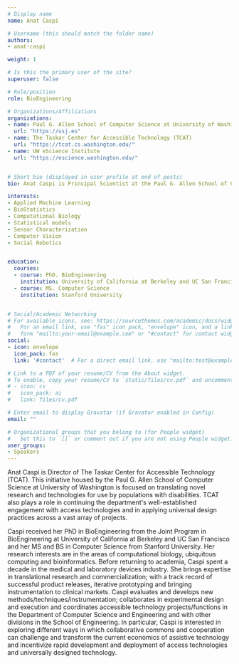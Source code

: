 ```yaml
---
# Display name
name: Anat Caspi

# Username (this should match the folder name)
authors:
- anat-caspi

weight: 1

# Is this the primary user of the site?
superuser: false

# Role/position
role: BioEngineering

# Organizations/Affiliations
organizations:
- name: Paul G. Allen School of Computer Science at University of Washington
  url: "https://usj.es"
- name: The Taskar Center for Accessible Technology (TCAT)
  url: "https://tcat.cs.washington.edu/"
- name: UW eScience Institute
  url: "https://escience.washington.edu/"


# Short bio (displayed in user profile at end of posts)
bio: Anat Caspi is Principal Scientist at the Paul G. Allen School of Computer Science & Engineering. She is Director of the Taskar Center for Accessible Technology, whose mission is to develop, translate and deploy open source universally accessible technologies, with a focus on benefiting individuals with motor limitations or speech impairment. TCAT’s academic mission is to engage undergraduate design and engineering students in participatory design and inclusive design practices. Dr. Caspi’s primary research areas are in the fields of Ubiquitous Computing and Contextually Aware Automation. Her research focuses on engineering machine intelligent solutions for customizable real-time, responsive technologies in the context of work, play and urban street environments. She has designed, developed and evaluated sensor and mobile applications for personalized navigation and routing in pedestrian ways, improving personal automated mobility devices, and enhancing automation in play/work environments with contextually-responsive behavior. Her primary design methods involve participatory design, and a mix of qualitative and quantitative methods. Dr. Caspi received the Northwest Access Technology Innovation Award in 2017.

interests:
- Applied Machine Learning
- BioStatistics
- Computational Biology
- Statistical models
- Sensor Characterization
- Computer Vision
- Social Robotics


education:
  courses:
  - course: PhD. BioEngineering
    institution: University of California at Berkeley and UC San Francisco
  - course: MS. Computer Science
    institution: Stanford University


# Social/Academic Networking
# For available icons, see: https://sourcethemes.com/academic/docs/widgets/#icons
#   For an email link, use "fas" icon pack, "envelope" icon, and a link in the
#   form "mailto:your-email@example.com" or "#contact" for contact widget.
social:
- icon: envelope
  icon_pack: fas
  link: '#contact'  # For a direct email link, use "mailto:test@example.org".

# Link to a PDF of your resume/CV from the About widget.
# To enable, copy your resume/CV to `static/files/cv.pdf` and uncomment the lines below.
# - icon: cv
#   icon_pack: ai
#   link: files/cv.pdf

# Enter email to display Gravatar (if Gravatar enabled in Config)
email: ""

# Organizational groups that you belong to (for People widget)
#   Set this to `[]` or comment out if you are not using People widget.
user_groups:
- Speakers
---
```


Anat Caspi is Director of The Taskar Center for Accessible Technology (TCAT). This initiative housed by the Paul G. Allen School of Computer Science at University of Washington is focused on translating novel research and technologies for use by populations with disabilities. TCAT also plays a role in continuing the department's well-established engagement with access technologies and in applying universal design practices across a vast array of projects.

Caspi received her PhD in BioEngineering from the Joint Program in BioEngineering at University of California at Berkeley and UC San Francisco and her MS and BS in Computer Science from Stanford University. Her research interests are in the areas of computational biology, ubiquitous computing and bioinformatics. Before returning to academia, Caspi spent a decade in the medical and laboratory devices industry. She brings expertise in translational research and commercialization; with a track record of successful product releases, iterative prototyping and bringing instrumentation to clinical markets. Caspi evaluates and develops new methods/techniques/instrumentation; collaborates in experimental design and execution and coordinates accessible technology projects/functions in the Department of Computer Science and Engineering and with other divisions in the School of Engineering. In particular, Caspi is interested in exploring different ways in which collaborative commons and cooperation can challenge and transform the current economics of assistive technology and incentivize rapid development and deployment of access technologies and universally designed technology.
